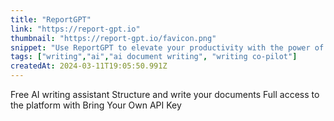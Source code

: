 ```yaml
---
title: "ReportGPT"
link: "https://report-gpt.io"
thumbnail: "https://report-gpt.io/favicon.png"
snippet: "Use ReportGPT to elevate your productivity with the power of AI and experience the seamless creation of documents."
tags: ["writing","ai","ai document writing", "writing co-pilot"]
createdAt: 2024-03-11T19:05:50.991Z
---
```

Free AI writing assistant
Structure and write your documents
Full access to the platform with Bring Your Own API Key
